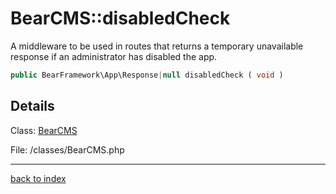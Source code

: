 # BearCMS::disabledCheck

A middleware to be used in routes that returns a temporary unavailable response if an administrator has disabled the app.

```php
public BearFramework\App\Response|null disabledCheck ( void )
```

## Details

Class: [BearCMS](bearcms.class.md)

File: /classes/BearCMS.php

---

[back to index](index.md)

